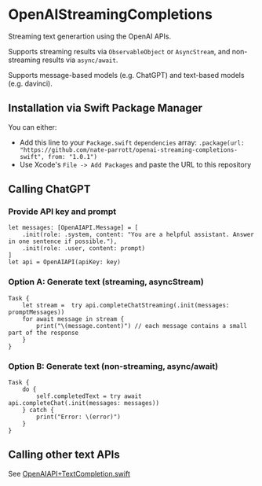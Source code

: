 # OpenAIStreamingCompletions

Streaming text generartion using the OpenAI APIs.

Supports streaming results via `ObservableObject` or `AsyncStream`, and non-streaming results via `async/await`.

Supports message-based models (e.g. ChatGPT) and text-based models (e.g. davinci).

## Installation via Swift Package Manager

You can either:
- Add this line to your `Package.swift` `dependencies` array: `.package(url: "https://github.com/nate-parrott/openai-streaming-completions-swift", from: "1.0.1")`
- Use Xcode's `File -> Add Packages` and paste the URL to this repository

## Calling ChatGPT

### Provide API key and prompt

```
let messages: [OpenAIAPI.Message] = [
    .init(role: .system, content: "You are a helpful assistant. Answer in one sentence if possible."),
    .init(role: .user, content: prompt)
]
let api = OpenAIAPI(apiKey: key)
```

### Option A: Generate text (streaming, asyncStream)

```
Task {
    let stream =  try api.completeChatStreaming(.init(messages:  promptMessages))
    for await message in stream {
        print("\(message.content)") // each message contains a small part of the response
    }
}

```


### Option B: Generate text (non-streaming, async/await)

```
Task {
    do {
        self.completedText = try await api.completeChat(.init(messages: messages))
    } catch {
        print("Error: \(error)")
    }
}
```

## Calling other text APIs

See [OpenAIAPI+TextCompletion.swift](https://github.com/nate-parrott/openai-streaming-completions-swift/blob/main/Sources/OpenAIStreamingCompletions/OpenAI%2BTextCompletion.swift)